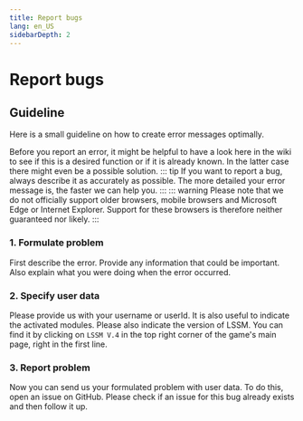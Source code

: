 ```yaml
---
title: Report bugs
lang: en_US
sidebarDepth: 2
---
```


# Report bugs

## Guideline
Here is a small guideline on how to create error messages optimally.

Before you report an error, it might be helpful to have a look here in the wiki to see if this is a desired function or if it is already known. In the latter case there might even be a possible solution.
::: tip
If you want to report a bug, always describe it as accurately as possible. The more detailed your error message is, the faster we can help you.
:::
::: warning
Please note that we do not officially support older browsers, mobile browsers and Microsoft Edge or Internet Explorer. Support for these browsers is therefore neither guaranteed nor likely.
:::

### 1. Formulate problem
First describe the error. Provide any information that could be important. Also explain what you were doing when the error occurred.

### 2. Specify user data
Please provide us with your username or userId. It is also useful to indicate the activated modules. Please also indicate the version of LSSM. You can find it by clicking on `LSSM V.4` in the top right corner of the game's main page, right in the first line.

### 3. Report problem
Now you can send us your formulated problem with user data. To do this, open an issue on <a :href="$themeConfig.variables.github + '/issues'" target="_blank">GitHub</a>. Please check if an issue for this bug already exists and then follow it up.
